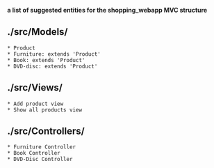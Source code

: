 **a list of suggested entities for the shopping_webapp MVC structure**

## ./src/Models/
	* Product
	* Furniture: extends 'Product'
	* Book: extends 'Product'
	* DVD-disc: extends 'Product'

## ./src/Views/
	* Add product view
	* Show all products view

## ./src/Controllers/
	* Furniture Controller
    * Book Controller
    * DVD-Disc Controller
